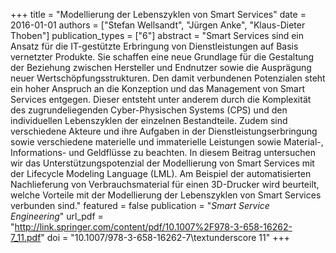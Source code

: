 +++
title = "Modellierung der Lebenszyklen von Smart Services"
date = 2016-01-01
authors = ["Stefan Wellsandt", "Jürgen Anke", "Klaus-Dieter Thoben"]
publication_types = ["6"]
abstract = "Smart Services sind ein Ansatz für die IT-gestützte Erbringung von Dienstleistungen auf Basis vernetzter Produkte. Sie schaffen eine neue Grundlage für die Gestaltung der Beziehung zwischen Hersteller und Endnutzer sowie die Ausprägung neuer Wertschöpfungsstrukturen. Den damit verbundenen Potenzialen steht ein hoher Anspruch an die Konzeption und das Management von Smart Services entgegen. Dieser entsteht unter anderem durch die Komplexität des zugrundeliegenden Cyber-Physischen Systems (CPS) und den individuellen Lebenszyklen der einzelnen Bestandteile. Zudem sind verschiedene Akteure und ihre Aufgaben in der Dienstleistungserbringung sowie verschiedene materielle und immaterielle Leistungen sowie Material-, Informations- und Geldflüsse zu beachten. In diesem Beitrag untersuchen wir das Unterstützungspotenzial der Modellierung von Smart Services mit der Lifecycle Modeling Language (LML). Am Beispiel der automatisierten Nachlieferung von Verbrauchsmaterial für einen 3D-Drucker wird beurteilt, welche Vorteile mit der Modellierung der Lebenszyklen von Smart Services verbunden sind."
featured = false
publication = "*Smart Service Engineering*"
url_pdf = "http://link.springer.com/content/pdf/10.1007%2F978-3-658-16262-7_11.pdf"
doi = "10.1007/978-3-658-16262-7\textunderscore 11"
+++

